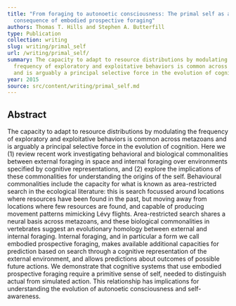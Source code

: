 ```yaml
---
title: "From foraging to autonoetic consciousness: The primal self as a
  consequence of embodied prospective foraging"
authors: Thomas T. Hills and Stephen A. Butterfill
type: Publication
collection: writing
slug: writing/primal_self
url: /writing/primal_self/
summary: The capacity to adapt to resource distributions by modulating the
  frequency of exploratory and exploitative behaviors is common across metazoans
  and is arguably a principal selective force in the evolution of cognition.
year: 2015
source: src/content/writing/primal_self.md
---
```


## Abstract

The capacity to adapt to resource distributions by modulating the frequency of exploratory and exploitative behaviors is common across metazoans and is arguably a principal selective force in the evolution of cognition. Here we (1) review recent work investigating behavioral and biological commonalities between external foraging in space and internal foraging over environments specified by cognitive representations, and (2) explore the implications of these commonalities for understanding the origins of the self. Behavioural commonalities include the capacity for what is known as area-restricted search in the ecological literature: this is search focussed around locations where resources have been found in the past, but moving away from locations where few resources are found, and capable of producing movement patterns mimicking Lévy flights. Area-restricted search shares a neural basis across metazoans, and these biological commonalities in vertebrates suggest an evolutionary homology between external and internal foraging. Internal foraging, and in particular a form we call embodied prospective foraging, makes available additional capacities for prediction based on search through a cognitive representation of the external environment, and allows predictions about outcomes of possible future actions. We demonstrate that cognitive systems that use embodied prospective foraging require a primitive sense of self, needed to distinguish actual from simulated action. This relationship has implications for understanding the evolution of autonoetic consciousness and self-awareness.
